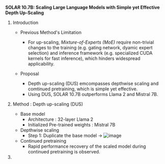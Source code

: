 **SOLAR 10.7B: Scaling Large Language Models with Simple yet Effective Depth Up-Scaling**


1. Introduction

   * Previous Method's Limitation
     - For up-scaling, *Mixture-of-Experts (MoE)* require non-trivial changes to the training (e.g. gating network, dyamic expert selection) and inference framework (e.g. specialized CUDA kernels for fast inference), which hinders widespread applicability.
       
   * Proposal
     - Depth up-scaling (DUS) emcompasses depthwise scaling and comtinued pretraining, which is simple yet effective.
     - Using DUS, SOLAR 10.7B outperforms Llama 2 and Mistral 7B. 

2. Method : Depth up-scaling (DUS)
   * Base model
     - Architecture : 32-layer Llama 2
     - Initialized Pre-trained weights : Mistral 7B
   * Depthwise scaling
     - Step 1: Duplicate the base model ->
   ![image](https://github.com/domyown/newsletter-portfolio/assets/43026521/8d11ebd7-1509-4a4c-8c09-23dd424da5df)
   * Continued pretraining
     - Rapid performance recovery of the scaled model during continued pretraining is observed.

4. 

